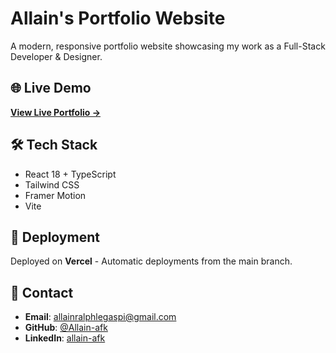 # Allain's Portfolio Website

A modern, responsive portfolio website showcasing my work as a Full-Stack Developer & Designer.

## 🌐 Live Demo

**[View Live Portfolio →](https://allain-afk-dev.vercel.app/)**

## 🛠️ Tech Stack

- React 18 + TypeScript
- Tailwind CSS
- Framer Motion
- Vite

## 🚀 Deployment

Deployed on **Vercel** - Automatic deployments from the main branch.

## 📧 Contact

- **Email**: allainralphlegaspi@gmail.com
- **GitHub**: [@Allain-afk](https://github.com/Allain-afk)
- **LinkedIn**: [allain-afk](https://www.linkedin.com/in/allain-afk) 